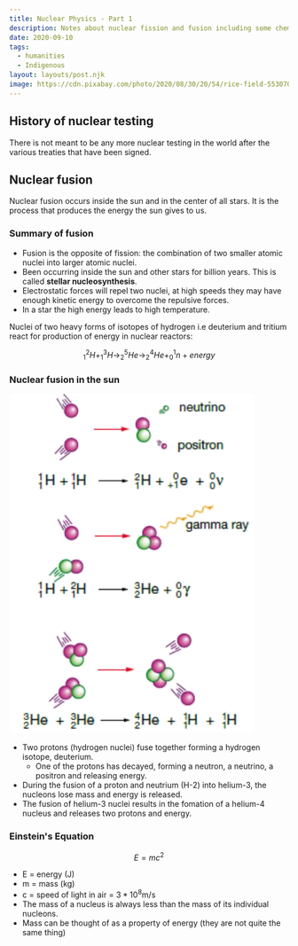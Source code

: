 ```yaml
---
title: Nuclear Physics - Part 1
description: Notes about nuclear fission and fusion including some chemical equations.
date: 2020-09-10
tags:
  - humanities
  - Indigenous
layout: layouts/post.njk
image: https://cdn.pixabay.com/photo/2020/08/30/20/54/rice-field-5530707_1280.jpg
---
```


## History of nuclear testing

There is not meant to be any more nuclear testing in the world after the various treaties that have been signed.

## Nuclear fusion

Nuclear fusion occurs inside the sun and in the center of all stars. It is the process that produces the energy the sun gives to us.

### Summary of fusion

- Fusion is the opposite of fission: the combination of two smaller atomic nuclei into larger atomic nuclei.
- Been occurring inside the sun and other stars for billion years. This is called **stellar nucleosynthesis**.
- Electrostatic forces will repel two nuclei, at high speeds they may have enough kinetic energy to overcome the repulsive forces.
- In a star the high energy leads to high temperature.

Nuclei of two heavy forms of isotopes of hydrogen i.e deuterium and tritium react for production of energy in nuclear reactors: 

$$_1^2H + _1^3H \to _2^5He \to _2^4He + _0^1n+energy$$

### Nuclear fusion in the sun

![Nuclear%20Physics%20-%20Lesson%2016%201ea5d07ea19c439fbf2ee7cb07870a43/Untitled.png](img/posts/Nuclear%20Physics%20-%20Lesson%2016%201ea5d07ea19c439fbf2ee7cb07870a43/Untitled.png)

- Two protons (hydrogen nuclei) fuse together forming a hydrogen isotope, deuterium.
    - One of the protons has decayed, forming a neutron, a neutrino, a positron and releasing energy.
- During the fusion of a proton and neutrium (H-2) into helium-3, the nucleons lose mass and energy is released.
- The fusion of helium-3 nuclei results in the fomation of a helium-4 nucleus and releases two protons and energy.

### Einstein's Equation

$$E = mc^2$$

- E = energy (J)
- m = mass (kg)
- c = speed of light in air = $3 * 10^8$m/s
- The mass of a nucleus is always less than the mass of its individual nucleons.
- Mass can be thought of as a property of energy (they are not quite the same thing)